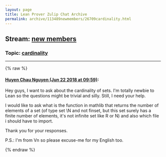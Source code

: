 ```yaml
---
layout: page
title: Lean Prover Zulip Chat Archive 
permalink: archive/113489newmembers/26709cardinality.html
---
```


## Stream: [new members](index.html)
### Topic: [cardinality](26709cardinality.html)

---


{% raw %}
#### [ Huyen Chau Nguyen (Jun 22 2018 at 09:59)](https://leanprover.zulipchat.com/#narrow/stream/113489-new%20members/topic/cardinality/near/128461029):
Hey guys, I want to ask about the cardinality of sets. I'm totally newbie to Lean so the questions might be trivial and silly. Still, I need your help. 

 I would like to ask what is the function in mathlib that returns the number of elements of a set (of type set \N and not finset, but this set  surely has a finite number of elements, it's not infinite set like R or N) and also which file i should have to import. 

Thank you for your responses. 

P.S.: I'm from Vn so please excuse-me for my English too.


{% endraw %}
